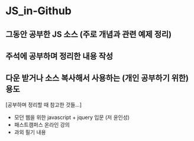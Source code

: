# JS_in-Github

## 그동안 공부한 JS 소스 (주로 개념과 관련 예제 정리)
## 주석에 공부하며 정리한 내용 작성
## 다운 받거나 소스 복사해서 사용하는 (개인 공부하기 위한) 용도

[공부하며 정리할 때 참고한 것들...]
 - 모던 웹을 위한 javascript + jquery 입문 (저 윤인성)
 - 패스트캠퍼스 온라인 강의
 - 과외 필기 내용
